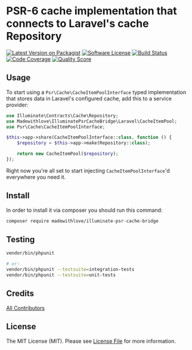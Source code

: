 # PSR-6 cache implementation that connects to Laravel's cache Repository

[![Latest Version on Packagist](https://img.shields.io/packagist/v/madewithlove/illuminate-psr-cache-bridge.svg?style=flat-square)](https://packagist.org/packages/madewithlove/illuminate-psr-cache-bridge)
[![Software License](https://img.shields.io/badge/license-MIT-brightgreen.svg?style=flat-square)](LICENSE.md)
[![Build Status](https://img.shields.io/travis/madewithlove/illuminate-psr-cache-bridge/master.svg?style=flat-square)](https://travis-ci.org/madewithlove/illuminate-psr-cache-bridge)
[![Code Coverage](https://img.shields.io/scrutinizer/coverage/g/madewithlove/illuminate-psr-cache-bridge.svg?style=flat-square)](https://scrutinizer-ci.com/g/madewithlove/illuminate-psr-cache-bridge)
[![Quality Score](https://img.shields.io/scrutinizer/g/madewithlove/illuminate-psr-cache-bridge.svg?style=flat-square)](https://scrutinizer-ci.com/g/madewithlove/illuminate-psr-cache-bridge)

## Usage

To start using a `Psr\Cache\CacheItemPoolInterface` typed implementation that stores data in Laravel's configured cache, add this to a service provider:

```php
use Illuminate\Contracts\Cache\Repository;
use Madewithlove\IlluminatePsrCacheBridge\Laravel\CacheItemPool;
use Psr\Cache\CacheItemPoolInterface;

$this->app->share(CacheItemPoolInterface::class, function () {
    $repository = $this->app->make(Repository::class);

    return new CacheItemPool($repository);
});
```

Right now you're all set to start injecting `CacheItemPoolInterface`'d everywhere you need it.

## Install

In order to install it via composer you should run this command:

```bash
composer require madewithlove/illuminate-psr-cache-bridge
```

## Testing

``` bash
vendor/bin/phpunit

# or:
vendor/bin/phpunit --testsuite=integration-tests
vendor/bin/phpunit --testsuite=unit-tests
```

## Credits

[All Contributors](https://github.com/madewithlove/illuminate-psr-cache-bridge/contributors)

## License

The MIT License (MIT). Please see [License File](LICENSE) for more information.

